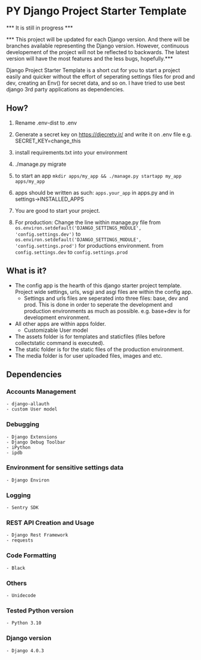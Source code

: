 # PY Django Project Starter Template

*** It is still in progress ***

*** This project will be updated for each Django version. And there will be branches available representing the Django version. However, continuous developement of the project will not be reflected to backwards. The latest version will have the most features and the less bugs, hopefully.***

Django Project Starter Template is a short cut for you to start a project easily and quicker without the effort of seperating settings files for prod and dev, creating an Env() for secret data, and so on. I have tried to use best django 3rd party applications as dependencies.

## How?
1. Rename .env-dist to .env
2. Generate a secret key on https://djecrety.ir/ and write it on .env file e.g. SECRET_KEY=change_this
3. install requirements.txt into your environment
4. ./manage.py migrate
5. to start an app
    `mkdir apps/my_app && ./manage.py startapp my_app apps/my_app`
6. apps should be written as such: `apps.your_app` in apps.py and in settings->INSTALLED_APPS
7. You are good to start your project.

8. For production:
Change the line within manage.py file from `os.environ.setdefault('DJANGO_SETTINGS_MODULE', 'config.settings.dev')` to `os.environ.setdefault('DJANGO_SETTINGS_MODULE', 'config.settings.prod')` for productions environment. from `config.settings.dev` to `config.settings.prod`  

## What is it?
* The config app is the hearth of this django starter project template. Project wide settings, urls, wsgi and asgi files are within the config app.
    * Settings and urls files are seperated into three files: base, dev and prod. This is done in order to seperate the development and production environments as much as possible. e.g. base+dev is for development environment.
* All other apps are within apps folder.
    * Customizable User model
* The assets folder is for templates and staticfiles (files before collectstatic command is executed).
* The static folder is for the static files of the production environment.
* The media folder is for user uploaded files, images and etc.

## Dependencies
### Accounts Management
    - django-allauth
    - custom User model

### Debugging
    - Django Extensions
    - Django Debug Toolbar
    - iPython
    - ipdb

### Environment for sensitive settings data
    - Django Environ

### Logging
    - Sentry SDK

### REST API Creation and Usage
    - Django Rest Framework
    - requests

### Code Formatting
    - Black

### Others
    - Unidecode

### Tested Python version
    - Python 3.10

### Django version
    - Django 4.0.3
